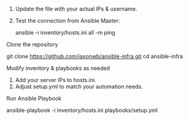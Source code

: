 1. Update the file with your actual IPs & username.
2. Test the connection from Ansible Master:


   ansible -i inventory/hosts.ini all -m ping

Clone the repository

   git clone https://github.com/jasonwb/ansible-infra.git
   cd ansible-infra

Modify inventory & playbooks as needed

   1.  Add your server IPs to hosts.ini.
   2.  Adjust setup.yml to match your automation needs.

Run Ansible Playbook

   ansible-playbook -i inventory/hosts.ini playbooks/setup.yml
